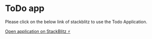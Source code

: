 # ToDo app
Please click on the below link of stackblitz to use the Todo Application.

[Open application on StackBlitz ⚡️](https://stackblitz.com/edit/appp)
